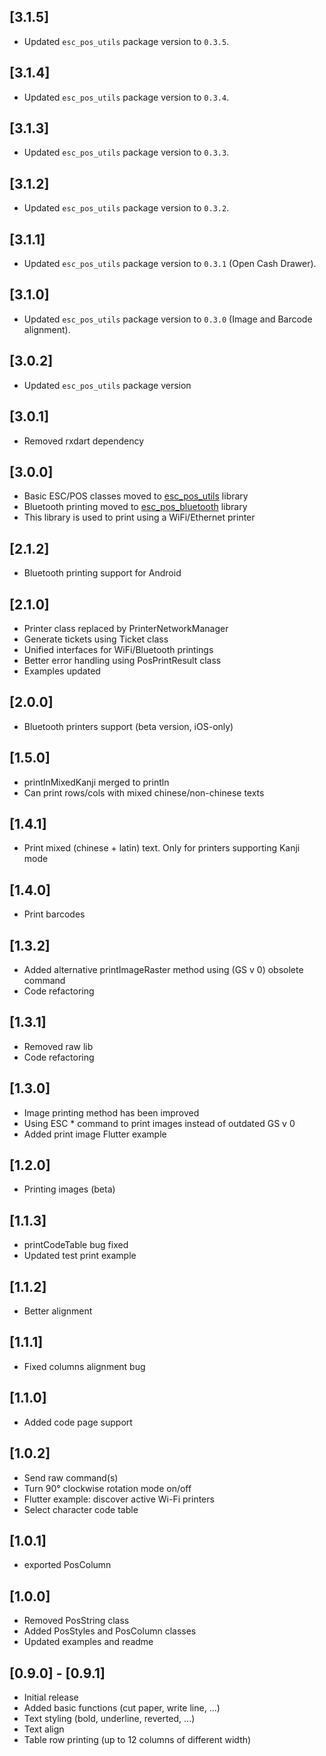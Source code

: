 ## [3.1.5]
* Updated `esc_pos_utils` package version to `0.3.5`.


## [3.1.4]
* Updated `esc_pos_utils` package version to `0.3.4`.


## [3.1.3]
* Updated `esc_pos_utils` package version to `0.3.3`.


## [3.1.2]
* Updated `esc_pos_utils` package version to `0.3.2`.


## [3.1.1]
* Updated `esc_pos_utils` package version to `0.3.1` (Open Cash Drawer). 


## [3.1.0]
* Updated `esc_pos_utils` package version to `0.3.0` (Image and Barcode alignment). 


## [3.0.2]
* Updated `esc_pos_utils` package version


## [3.0.1]
* Removed rxdart dependency


## [3.0.0]
* Basic ESC/POS classes moved to [esc_pos_utils](https://github.com/andrey-ushakov/esc_pos_utils) library
* Bluetooth printing moved to [esc_pos_bluetooth](https://github.com/andrey-ushakov/esc_pos_bluetooth) library
* This library is used to print using a WiFi/Ethernet printer


## [2.1.2]
* Bluetooth printing support for Android


## [2.1.0]
* Printer class replaced by PrinterNetworkManager
* Generate tickets using Ticket class
* Unified interfaces for WiFi/Bluetooth printings
* Better error handling using PosPrintResult class
* Examples updated


## [2.0.0]
* Bluetooth printers support (beta version, iOS-only)


## [1.5.0]
* printlnMixedKanji merged to println
* Can print rows/cols with mixed chinese/non-chinese texts


## [1.4.1]
* Print mixed (chinese + latin) text. Only for printers supporting Kanji mode


## [1.4.0]
* Print barcodes


## [1.3.2]
* Added alternative printImageRaster method using (GS v 0) obsolete command
* Code refactoring


## [1.3.1]
* Removed raw lib
* Code refactoring


## [1.3.0]
* Image printing method has been improved
* Using ESC * command to print images instead of outdated GS v 0
* Added print image Flutter example


## [1.2.0]
* Printing images (beta)
  

## [1.1.3]
* printCodeTable bug fixed
* Updated test print example 


## [1.1.2]
* Better alignment


## [1.1.1]
* Fixed columns alignment bug


## [1.1.0]
* Added code page support


## [1.0.2]
* Send raw command(s)
* Turn 90° clockwise rotation mode on/off
* Flutter example: discover active Wi-Fi printers
* Select character code table


## [1.0.1]
* exported PosColumn


## [1.0.0]
* Removed PosString class
* Added PosStyles and PosColumn classes
* Updated examples and readme


## [0.9.0] - [0.9.1]
* Initial release
* Added basic functions (cut paper, write line, ...)
* Text styling (bold, underline, reverted, ...)
* Text align
* Table row printing (up to 12 columns of different width)
